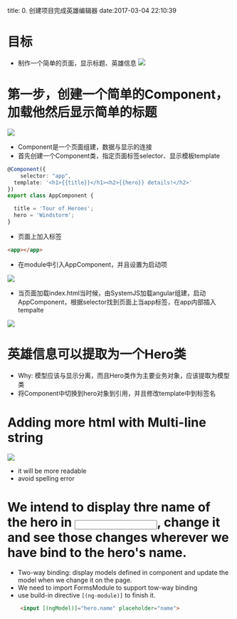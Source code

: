 title: 0. 创建项目完成英雄编辑器
date:2017-03-04 22:10:39

# 目标

- 制作一个简单的页面，显示标题、英雄信息
![](./_image/2017-03-04-22-33-15.jpg)
# 第一步，创建一个简单的Component，加载他然后显示简单的标题
![](./_image/2017-03-04-22-41-59.jpg)
- Component是一个页面组建，数据与显示的连接
- 首先创建一个Component类，指定页面标签selector、显示模板template

```typescript
@Component({
	selector: "app",
  template: '<h1>{{title}}</h1><h2>{{hero}} details!</h2>'
})
export class AppComponent {

  title = 'Tour of Heroes';
  hero = 'Windstorm';
}
```
- 页面上加入<app>标签
```html
<app></app>
```

- 在module中引入AppComponent，并且设置为启动项

![](./_image/2017-03-04-22-51-52.jpg)
- 当页面加载index.html当时候，由SystemJS加载angular组建，启动AppComponent，根据selector找到页面上当app标签，在app内部插入tempalte

![](./_image/2017-03-04-23-07-40.jpg)
# 英雄信息可以提取为一个Hero类
- Why: 模型应该与显示分离，而且Hero类作为主要业务对象，应该提取为模型类
- 将Component中切换到hero对象到引用，并且修改template中到标签名
# Adding more html with Multi-line string
![](./_image/2017-03-04-23-29-36.jpg)
- it will be more readable
- avoid spelling error
# We intend to display thre name of the hero in <input>, change it and see those changes wherever we have bind to the hero's name.
- Two-way binding: display models defined in component and update the model when we change it on the page.
- We need to import FormsModule to support tow-way binding
- use build-in directive `[(ng-module)]` to finish it.
```html
    <input [(ngModel)]="hero.name" placeholder="name">
```